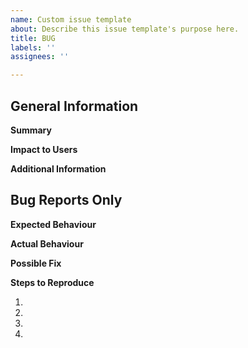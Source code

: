 ```yaml
---
name: Custom issue template
about: Describe this issue template's purpose here.
title: BUG
labels: ''
assignees: ''

---
```


## General Information
**Summary**
<!--- Provide a summary of the feature request or bug-->

**Impact to Users**
<!--- How has this feature request or bug impact you or our stakeholders? What are the benefits of fixing it  -->

**Additional Information**
<!--- Provide more in depth information  -->



## Bug Reports Only
<!--- Please fill out the below sections if this is a bug report -->

**Expected Behaviour**
<!--- Tell us what should happen -->

**Actual Behaviour**
<!--- If this is a bug tell us what happens instead -->

**Possible Fix**
<!--- Not obligatory, but suggest a fix or reason for the bug, if known -->

**Steps to Reproduce**
<!--- Provide a link to a live example, or an unambiguous set of steps to reproduce this bug -->
1.
2.
3.
4.
